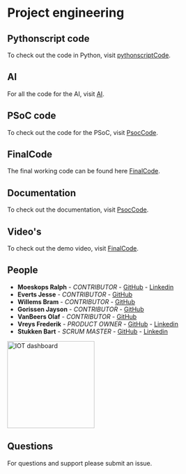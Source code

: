 # Project engineering

## Pythonscript code

To check out the code in Python, visit [pythonscriptCode](https://github.com/11902804/MADDIGITAL-TEAM6/tree/main/pythonscriptCode).

## AI

For all the code for the AI, visit [AI](https://github.com/11902804/MADDIGITAL-TEAM6/tree/main/ai).

## PSoC code

To check out the code for the PSoC, visit [PsocCode](https://github.com/11902804/MADDIGITAL-TEAM6/tree/main/PsocCode).

## FinalCode

The final working code can be found here [FinalCode](https://github.com/11902804/MADDIGITAL-TEAM6/tree/main/FinalCode).

## Documentation

To check out the documentation, visit [PsocCode](https://github.com/11902804/MADDIGITAL-TEAM6/tree/main/PsocCode).

## Video's

To check out the demo video, visit [FinalCode](https://github.com/11902804/MADDIGITAL-TEAM6/tree/main/FinalCode).

## People

- **Moeskops Ralph** - _CONTRIBUTOR_ - [GitHub](https://github.com/MoeskopsRalph) - [Linkedin](https://www.linkedin.com/in/ralph-moeskops-38ab05b0/)
- **Everts Jesse** - _CONTRIBUTOR_ - [GitHub](https://github.com/Jesseeverts) 
- **Willems Bram** - _CONTRIBUTOR_ - [GitHub](https://github.com/B-Willems) 
- **Gorissen Jayson** - _CONTRIBUTOR_ - [GitHub](https://github.com/GOjayson) 
- **VanBeers Olaf** - _CONTRIBUTOR_ - [GitHub](https://github.com/11902804) 
- **Vreys Frederik** - _PRODUCT OWNER_ - [GitHub](https://github.com/Fre101) - [Linkedin](https://www.linkedin.com/in/frederik-vreys-b42214aa/)
- **Stukken Bart** - _SCRUM MASTER_ - [GitHub](https://github.com/Bart-PXL) - [Linkedin](https://www.linkedin.com/in/bart-stukken/)

 <img width="200" src="https://www.pxl.be/Assets/website/pxl_algemeen/afbeeldingen/grotere_versie/logo_PXL_University%20of%20applied%20sciences%20and%20arts.png" alt="IOT dashboard">

## Questions

For questions and support please submit an issue.
